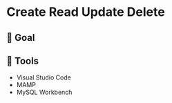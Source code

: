 # Create Read Update Delete

## :dart: Goal

## :wrench: Tools
- Visual Studio Code
- MAMP
- MySQL Workbench